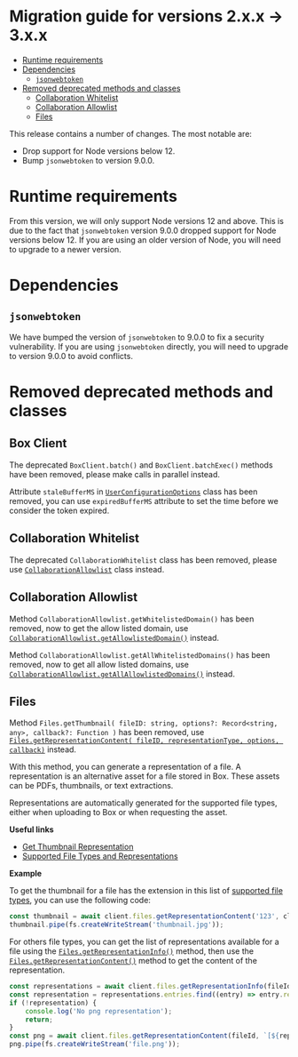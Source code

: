 # Migration guide for versions 2.x.x -> 3.x.x

<!-- START doctoc generated TOC please keep comment here to allow auto update -->
<!-- DON'T EDIT THIS SECTION, INSTEAD RE-RUN doctoc TO UPDATE -->

- [Runtime requirements](#runtime-requirements)
- [Dependencies](#dependencies)
  - [`jsonwebtoken`](#jsonwebtoken)
- [Removed deprecated methods and classes](#removed-deprecated-methods-and-classes)
  - [Collaboration Whitelist](#collaboration-whitelist)
  - [Collaboration Allowlist](#collaboration-allowlist)
  - [Files](#files)


<!-- END doctoc generated TOC please keep comment here to allow auto update -->

This release contains a number of changes. The most notable are:

- Drop support for Node versions below 12.
- Bump `jsonwebtoken` to version 9.0.0.

# Runtime requirements

From this version, we will only support Node versions 12 and above. This is due to the fact that `jsonwebtoken` version 9.0.0 dropped support for Node versions below 12. If you are using an older version of Node, you will need to upgrade to a newer version.

# Dependencies

## `jsonwebtoken`

We have bumped the version of `jsonwebtoken` to 9.0.0 to fix a security vulnerability. If you are using `jsonwebtoken` directly, you will need to upgrade to version 9.0.0 to avoid conflicts.

# Removed deprecated methods and classes

## Box Client

The deprecated `BoxClient.batch()` and `BoxClient.batchExec()` methods have been removed, please make calls in parallel instead.

Attribute `staleBufferMS` in [`UserConfigurationOptions`][user-configuration-options] class has been removed, you can use `expiredBufferMS` attribute to set the time before we consider the token expired.

[user-configuration-options]: http://opensource.box.com/box-node-sdk/jsdoc/global.html#UserConfigurationOptions

## Collaboration Whitelist

The deprecated `CollaborationWhitelist` class has been removed, please use [`CollaborationAllowlist`][collaboration-allow-list] class instead.

[collaboration-allow-list]: http://opensource.box.com/box-node-sdk/jsdoc/CollaborationAllowlist.html

## Collaboration Allowlist

Method `CollaborationAllowlist.getWhitelistedDomain()` has been removed, now to get the allow listed domain, use [`CollaborationAllowlist.getAllowlistedDomain()`][get-allowlisted-domains] instead.

Method `CollaborationAllowlist.getAllWhitelistedDomains()` has been removed, now to get all allow listed domains, use [`CollaborationAllowlist.getAllAllowlistedDomains()`][get-all-allowlisted-domains] instead.


[get-allowlisted-domains]: http://opensource.box.com/box-node-sdk/jsdoc/CollaborationAllowlist.html#getAllAllowlistedDomains
[get-all-allowlisted-domains]: http://opensource.box.com/box-node-sdk/jsdoc/CollaborationAllowlist.html#getAllAllowlistedDomains

## Files

Method `Files.getThumbnail( fileID: string, options?: Record<string, any>, callback?: Function )` has been removed, use [`Files.getRepresentationContent( fileID, representationType, options, callback)`][get-rep-content] instead.

With this method, you can generate a representation of a file. A representation is an alternative asset for a file stored in Box. These assets can be PDFs, thumbnails, or text extractions.

Representations are automatically generated for the supported file types, either when uploading to Box or when requesting the asset.


**Useful links**
- [Get Thumbnail Representation](https://developer.box.com/guides/representations/thumbnail-representation/)
- [Supported File Types and Representations](https://developer.box.com/guides/representations/supported-file-types/)

**Example**

To get the thumbnail for a file has the extension in this list of [supported file types][representations-thumbnail-file-type], you can use the following code:

 ```js
const thumbnail = await client.files.getRepresentationContent('123', client.files.representations.THUMBNAIL);
thumbnail.pipe(fs.createWriteStream('thumbnail.jpg'));
```

For others file types, you can get the list of representations available for a file using the [`Files.getRepresentationInfo()`][get-rep-info] method, then use the [`Files.getRepresentationContent()`][get-rep-content] method to get the content of the representation.

```js
const representations = await client.files.getRepresentationInfo(fileId);
const representation = representations.entries.find((entry) => entry.representation === 'png');
if (!representation) {
    console.log('No png representation');
    return;
}
const png = await client.files.getRepresentationContent(fileId, `[${representation.representation}?dimensions=${representation.properties.dimensions}]`);
png.pipe(fs.createWriteStream('file.png'));
```

[representations-thumbnail-file-type]: https://developer.box.com/guides/representations/thumbnail-representation/#supported-file-types
[get-rep-info]: http://opensource.box.com/box-node-sdk/jsdoc/Files.html#getRepresentationInfo
[get-rep-content]: http://opensource.box.com/box-node-sdk/jsdoc/Files.html#getRepresentationContent